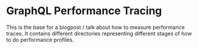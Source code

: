 # GraphQL Performance Tracing

This is the base for a blogpost / talk about how to measure performance traces.
It contains different directories representing different stages of how to do performance profiles.
